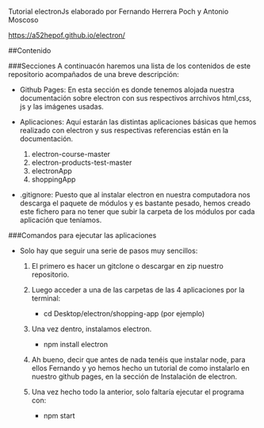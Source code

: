 Tutorial electronJs elaborado por Fernando Herrera Poch y Antonio Moscoso

https://a52hepof.github.io/electron/


##Contenido

###Secciones
A continuacón haremos una lista de los contenidos de este repositorio acompañados de una breve descripción:

- Github Pages: En esta sección es donde tenemos alojada nuestra documentación sobre electron con sus respectivos arrchivos html,css, js y las imágenes usadas.

- Aplicaciones: Aquí estarán las distintas aplicaciones básicas que hemos realizado con electron y sus respectivas referencias están en la documentación.
    1. electron-course-master
    2. electron-products-test-master
    3. electronApp
    4. shoppingApp

- .gitignore: Puesto que al instalar electron en nuestra computadora nos descarga el paquete de módulos y es bastante pesado, hemos creado este fichero para no tener que subir la carpeta de los módulos por cada aplicación que teníamos.

###Comandos para ejecutar las aplicaciones

- Solo hay que seguir una serie de pasos muy sencillos:
    1. El primero es hacer un gitclone o descargar en zip nuestro repositorio.

    2. Luego acceder a una de las carpetas de las 4 aplicaciones por la terminal: 
        - cd Desktop/electron/shopping-app (por ejemplo)

    3. Una vez dentro, instalamos electron.
        - npm install electron

    4. Ah bueno, decir que antes de nada tenéis que instalar node, para ellos Fernando y yo hemos hecho un tutorial de como instalarlo en nuestro github pages, en la sección de Instalación de electron.

    5. Una vez hecho todo la anterior, solo faltaría ejecutar el programa con: 
        - npm start